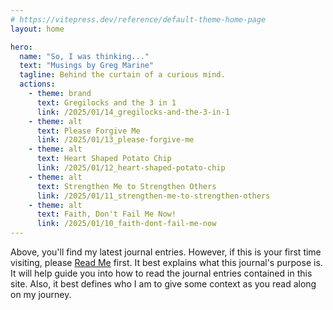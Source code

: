 ```yaml
---
# https://vitepress.dev/reference/default-theme-home-page
layout: home

hero:
  name: "So, I was thinking..."
  text: "Musings by Greg Marine"
  tagline: Behind the curtain of a curious mind.
  actions:
    - theme: brand
      text: Gregilocks and the 3 in 1
      link: /2025/01/14_gregilocks-and-the-3-in-1
    - theme: alt
      text: Please Forgive Me
      link: /2025/01/13_please-forgive-me
    - theme: alt
      text: Heart Shaped Potato Chip
      link: /2025/01/12_heart-shaped-potato-chip
    - theme: alt
      text: Strengthen Me to Strengthen Others
      link: /2025/01/11_strengthen-me-to-strengthen-others
    - theme: alt
      text: Faith, Don't Fail Me Now!
      link: /2025/01/10_faith-dont-fail-me-now
---
```


Above, you'll find my latest journal entries. However, if this is your first time visiting, please [Read Me](read-me) first. It best explains what this journal's purpose is. It will help guide you into how to read the journal entries contained in this site. Also, it best defines who I am to give some context as you read along on my journey.
